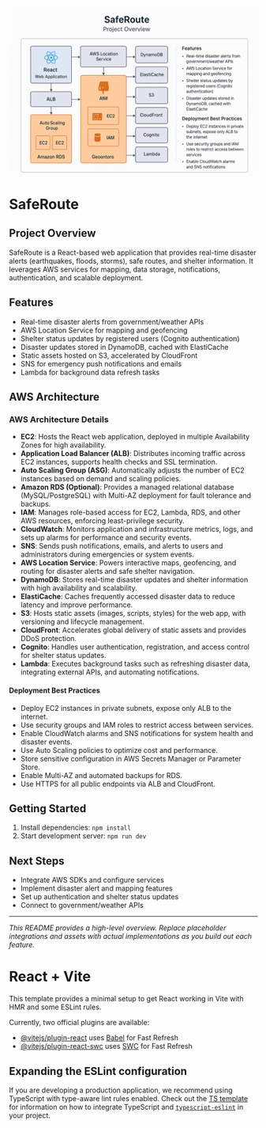 # ![SafeRoute Logo](./saferoute.png)
# SafeRoute

## Project Overview
SafeRoute is a React-based web application that provides real-time disaster alerts (earthquakes, floods, storms), safe routes, and shelter information. It leverages AWS services for mapping, data storage, notifications, authentication, and scalable deployment.

## Features
- Real-time disaster alerts from government/weather APIs
- AWS Location Service for mapping and geofencing
- Shelter status updates by registered users (Cognito authentication)
- Disaster updates stored in DynamoDB, cached with ElastiCache
- Static assets hosted on S3, accelerated by CloudFront
- SNS for emergency push notifications and emails
- Lambda for background data refresh tasks

## AWS Architecture

### AWS Architecture Details

- **EC2**: Hosts the React web application, deployed in multiple Availability Zones for high availability.
- **Application Load Balancer (ALB)**: Distributes incoming traffic across EC2 instances, supports health checks and SSL termination.
- **Auto Scaling Group (ASG)**: Automatically adjusts the number of EC2 instances based on demand and scaling policies.
- **Amazon RDS (Optional)**: Provides a managed relational database (MySQL/PostgreSQL) with Multi-AZ deployment for fault tolerance and backups.
- **IAM**: Manages role-based access for EC2, Lambda, RDS, and other AWS resources, enforcing least-privilege security.
- **CloudWatch**: Monitors application and infrastructure metrics, logs, and sets up alarms for performance and security events.
- **SNS**: Sends push notifications, emails, and alerts to users and administrators during emergencies or system events.
- **AWS Location Service**: Powers interactive maps, geofencing, and routing for disaster alerts and safe shelter navigation.
- **DynamoDB**: Stores real-time disaster updates and shelter information with high availability and scalability.
- **ElastiCache**: Caches frequently accessed disaster data to reduce latency and improve performance.
- **S3**: Hosts static assets (images, scripts, styles) for the web app, with versioning and lifecycle management.
- **CloudFront**: Accelerates global delivery of static assets and provides DDoS protection.
- **Cognito**: Handles user authentication, registration, and access control for shelter status updates.
- **Lambda**: Executes background tasks such as refreshing disaster data, integrating external APIs, and automating notifications.

#### Deployment Best Practices
- Deploy EC2 instances in private subnets, expose only ALB to the internet.
- Use security groups and IAM roles to restrict access between services.
- Enable CloudWatch alarms and SNS notifications for system health and disaster events.
- Use Auto Scaling policies to optimize cost and performance.
- Store sensitive configuration in AWS Secrets Manager or Parameter Store.
- Enable Multi-AZ and automated backups for RDS.
- Use HTTPS for all public endpoints via ALB and CloudFront.


## Getting Started
1. Install dependencies: `npm install`
2. Start development server: `npm run dev`

## Next Steps
- Integrate AWS SDKs and configure services
- Implement disaster alert and mapping features
- Set up authentication and shelter status updates
- Connect to government/weather APIs

---

*This README provides a high-level overview. Replace placeholder integrations and assets with actual implementations as you build out each feature.*
# React + Vite

This template provides a minimal setup to get React working in Vite with HMR and some ESLint rules.

Currently, two official plugins are available:

- [@vitejs/plugin-react](https://github.com/vitejs/vite-plugin-react/blob/main/packages/plugin-react) uses [Babel](https://babeljs.io/) for Fast Refresh
- [@vitejs/plugin-react-swc](https://github.com/vitejs/vite-plugin-react/blob/main/packages/plugin-react-swc) uses [SWC](https://swc.rs/) for Fast Refresh

## Expanding the ESLint configuration

If you are developing a production application, we recommend using TypeScript with type-aware lint rules enabled. Check out the [TS template](https://github.com/vitejs/vite/tree/main/packages/create-vite/template-react-ts) for information on how to integrate TypeScript and [`typescript-eslint`](https://typescript-eslint.io) in your project.
